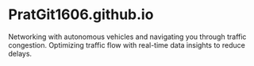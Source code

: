 # PratGit1606.github.io
Networking with autonomous vehicles and navigating you through traffic congestion. Optimizing traffic flow with real-time data insights to reduce delays.
